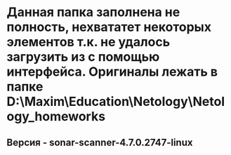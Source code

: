 # Данная папка заполнена не полность, нехвататет некоторых элементов т.к. не удалось загрузить из с помощью интерфейса. Оригиналы лежать в папке D:\Maxim\Education\Netology\Netology_homeworks

## Версия - sonar-scanner-4.7.0.2747-linux
